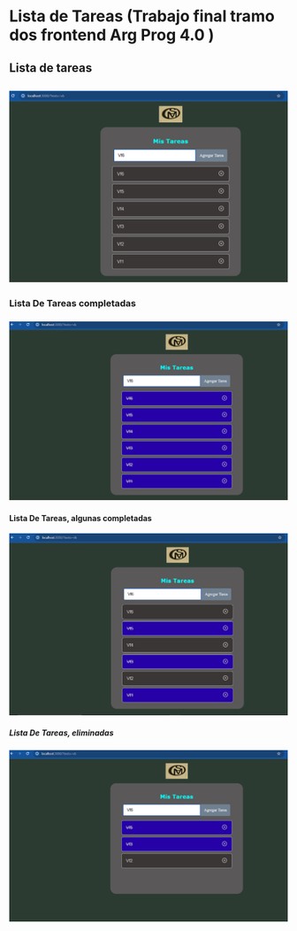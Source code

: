 # Lista de Tareas (Trabajo final tramo dos frontend Arg Prog 4.0 )

## Lista de tareas

## ![Lista De Tareas](/src/imagenes/Captura1.png)

### Lista De Tareas completadas

### ![Lista De Tareas completadas](/src/imagenes/Captura2.png)

#### Lista De Tareas, algunas completadas

#### ![Lista De Tareas, algunas completadas](/src/imagenes/Captura3.png)

##### Lista De Tareas, eliminadas

##### ![Lista De Tareas, eliminadas](/src/imagenes/Captura4.png)
